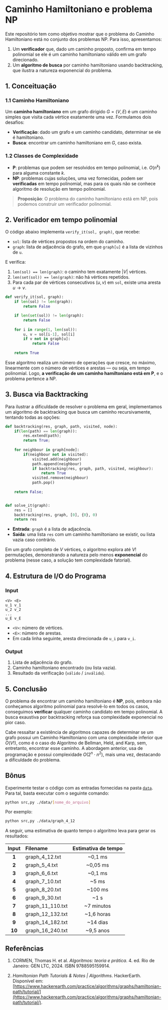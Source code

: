 # Caminho Hamiltoniano e problema NP

Este repositório tem como objetivo mostrar que o problema do Caminho Hamiltoniano está no conjunto dos problemas NP. Para isso, apresentamos:

1. Um **verificador** que, dado um caminho proposto, confirma em tempo polinomial se ele é um caminho hamiltoniano válido em um grafo direcionado.
2. Um **algoritmo de busca** por caminho hamiltoniano usando backtracking, que ilustra a natureza exponencial do problema.

## 1. Conceituação

### 1.1 Caminho Hamiltoniano

Um **caminho hamiltoniano** em um grafo dirigido $G = (V, E)$ é um caminho simples que visita cada vértice exatamente uma vez. Formulamos dois desafios:

* **Verificação**: dado um grafo e um caminho candidato, determinar se ele é hamiltoniano.
* **Busca**: encontrar um caminho hamiltoniano em $G$, caso exista.

### 1.2 Classes de Complexidade

* **P**: problemas que podem ser resolvidos em tempo polinomial, i.e. $O(n^k)$ para alguma constante $k$.
* **NP**: problemas cujas soluções, uma vez fornecidas, podem ser **verificadas** em tempo polinomial, mas para os quais não se conhece algoritmo de resolução em tempo polinomial.

> **Proposição**: O problema do caminho hamiltoniano está em NP, pois podemos construir um verificador polinomial.

## 2. Verificador em tempo polinomial

O código abaixo implementa `verify_it(sol, graph)`, que recebe:

* `sol`: lista de vértices propostos na ordem do caminho.
* `graph`: lista de adjacência do grafo, em que `graph[u]` é a lista de vizinhos de `u`.

E verifica:

1. `len(sol) == len(graph)`: o caminho tem exatamente $|V|$ vértices.
2. `len(set(sol)) == len(graph)`: não há vértices repetidos.
3. Para cada par de vértices consecutivos $(u, v)$ em `sol`, existe uma aresta $u \rightarrow v$.

```py
def verify_it(sol, graph):
    if len(sol) != len(graph):
        return False

    if len(set(sol)) != len(graph):
        return False
    
    for i in range(1, len(sol)):
        u, v = sol[i-1], sol[i]
        if v not in graph[u]:
            return False
    
    return True
```

Esse algoritmo realiza um número de operações que cresce, no máximo, linearmente com o número de vértices e arestas — ou seja, em tempo polinomial. Logo, **a verificação de um caminho hamiltoniano está em P**, e o problema pertence a NP.

## 3. Busca via Backtracking

Para ilustrar a dificuldade de resolver o problema em geral, implementamos um algoritmo de backtracking que busca um caminho recursivamente, tentando todas as opções:

```py
def backtracking(res, graph, path, visited, node):
    if(len(path) == len(graph)):
        res.extend(path);
        return True;
    
    for neighbour in graph[node]:
        if(neighbour not in visited):
            visited.add(neighbour)
            path.append(neighbour)
            if backtracking(res, graph, path, visited, neighbour):
                return True
            visited.remove(neighbour)
            path.pop()
    
    return False;


def solve_it(graph):
    res = []
    backtracking(res, graph, [0], {0}, 0)
    return res
```

* **Entrada**: `graph` é a lista de adjacência.
* **Saída**: uma lista `res` com um caminho hamiltoniano se existir, ou lista vazia caso contrário.

Em um grafo completo de $V$ vértices, o algoritmo explora até $V!$ permutações, demonstrando a natureza pelo menos **exponencial** do problema (nesse caso, a solução tem complexidade fatorial).

## 4. Estrutura de I/O do Programa

### Input

```
<V> <E>
u_1 v_1
u_2 v_2
...
u_E v_E
```

* `<V>`: número de vértices.
* `<E>`: número de arestas.
* Em cada linha seguinte, aresta direcionada de `u_i` para `v_i`.

### Output

1. Lista de adjacência do grafo.
2. Caminho hamiltoniano encontrado (ou lista vazia).
3. Resultado da verificação (`válido` / `inválido`).

## 5. Conclusão

O problema de encontrar um caminho hamiltoniano é **NP**, pois, embora não conheçamos algoritmo polinomial para resolvê-lo em todos os casos, conseguimos **verificar** qualquer caminho candidato em tempo polinomial. A busca exaustiva por backtracking reforça sua complexidade exponencial no pior caso. 

Cabe ressaltar a existência de algoritmos capazes de determinar se um grafo possui um Caminho Hamiltoniano com uma complexidade inferior que $O(V!)$, como é o caso do Algoritmo de Bellman, Held, and Karp, sem, entretanto, encontrar esse caminho. A abordagem anterior, usa de programação e possui complexidade $O(2^n \cdot n^2)$, mais uma vez, destacando a dificuldade do problema.

## Bônus

Experimente testar o código com as entradas fornecidas na pasta [`data`](./data/). Para tal, basta executar com o seguinte comando:
```bash
python src,py ./data/[nome_do_arquivo]
```

Por exemplo:
```bash
python src,py ./data/graph_4_12
```

A seguir, uma estimativa de quanto tempo o algoritmo leva para gerar os resultados:

| Input  | Filename          | Estimativa de tempo  |
| :----: | :---------------- | :------------------: |
| **1**  | graph_4_12.txt    |        ~0,1 ms       |
| **2**  | graph_5_4.txt     |        ~0,05 ms      |
| **3**  | graph_6_6.txt     |        ~0,1 ms       |
| **4**  | graph_7_10.txt    |         ~5 ms        |
| **5**  | graph_8_20.txt    |        ~100 ms       |
| **6**  | graph_9_30.txt    |          ~1 s        |
| **7**  | graph_11_110.txt  |        ~7 minutos    |
| **8**  | graph_12_132.txt  |        ~1,6 horas    |
| **9**  | graph_14_182.txt  |        ~14 dias      |
| **10** | graph_16_240.txt  |        ~9,5 anos     |

## Referências

1. CORMEN, Thomas H. et al. *Algoritmos: teoria e prática*. 4. ed. Rio de Janeiro: GEN LTC, 2024. ISBN 9788595159914.

2. *Hamiltonian Path Tutorials & Notes | Algorithms*. HackerEarth. Disponível em: [https://www.hackerearth.com/practice/algorithms/graphs/hamiltonian-path/tutorial/](https://www.hackerearth.com/practice/algorithms/graphs/hamiltonian-path/tutorial/).
